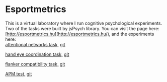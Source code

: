 # Esportmetrics

This is a virtual laboratory where I run cognitive psychological experiments. Two of the tasks were built by jsPsych library.
You can visit the page here: [http://esportmetrics.hu](http://esportmetrics.hu/),
and the experiments here:
</br>
[attentional networks task,](https://esportmetrics.hu/networks/networks.html)
[git](https://github.com/silentstorm902/My-Projects/tree/master/esportmetrics/networks)

[hand eye coordination task,](https://esportmetrics.hu/hand_eye/test.html)
[git](https://github.com/silentstorm902/My-Projects/tree/master/esportmetrics/hand_eye)

[flanker compatibility task,](https://esportmetrics.hu/flanker/flanker.html)
[git](https://github.com/silentstorm902/My-Projects/tree/master/esportmetrics/flanker)

[APM test,](https://esportmetrics.hu/apm/index.html)
[git](https://github.com/silentstorm902/My-Projects/tree/master/esportmetrics/apm)
